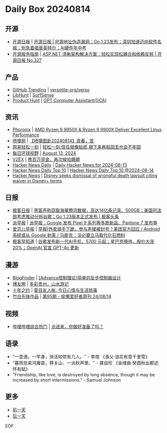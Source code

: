 # Daily Box 20240814

## 开源
- [开源日报](https://www.oschina.net/news/column?columnId=25) | [开源日报 | IP源地址伪造漏洞；Go 1.23发布；深圳加速迈向软件名城；别急着唱衰英特尔；AI硬件年中考](https://www.oschina.net/news/307084)
- [开源服务指南](https://osguider.com/blog/) | [ASP.NET 清晰架构解决方案：轻松实现松耦合和依赖反转 | 开源日报 No.327](https://osguider.com/blog/post/daily/daily-327/)

## 产品
- [GitHub Trending](https://github.com/trending?since=daily) | [versotile-org/verso](https://github.com/versotile-org/verso)
- [LibHunt](https://www.libhunt.com/) | [SurfSense](https://www.libhunt.com/r/SurfSense)
- [Product Hunt](https://www.producthunt.com) | [GPT Computer Assistant(GCA)](https://www.producthunt.com/posts/gpt-computer-assistant-gca)

## 资讯
- [Phoronix](https://www.phoronix.com/) | [AMD Ryzen 9 9950X & Ryzen 9 9900X Deliver Excellent Linux Performance](https://www.phoronix.com/review/amd-ryzen-9950x-9900x)
- [喷嚏网](http://www.dapenti.com/blog/blog.asp?subjectid=70&name=xilei) | [【喷嚏图卦20240814】青春，苦](http://www.dapenti.com/blog/more.asp?name=xilei&id=180477)
- [网易轻松一刻](https://m.163.com/touch/exclusive/sub/qsyk) | [轻松一刻:信任就像贴纸,揭下来再粘回去也会不牢固](https://m.163.com/news/article/J9IS37AD000181BR.html)
- [每日环球视野](https://idai.ly/) | [August 13, 2024](http://m.idai.ly/se/a193iG?1723478400)
- [V2EX](https://www.v2ex.com/) | [携百万资金，再次梭哈娜娜](https://www.v2ex.com/t/1064910)
- [Hacker News Daily](https://www.daemonology.net/hn-daily/) | [Daily Hacker News for 2024-08-13](https://www.daemonology.net/hn-daily/2024-08-13.html)
- [Hacker News Daily Top 10](https://github.com/headllines/hackernews-daily) | [Hacker News Daily Top 10 @2024-08-14](https://github.com/headllines/hackernews-daily/issues/1496)
- [Hacker News](https://news.ycombinator.com/front) | [Disney seeks dismissal of wrongful death lawsuit citing waiver in Disney+ terms](https://news.ycombinator.com/item?id=41242400)

## 日报
- [极客日报](https://blog.csdn.net/csdngeeknews) | [黑客声称窃取海量腾讯数据，高达14亿条记录、500GB；美国司法部考虑推动分拆谷歌；Go 1.23版本正式发布 | 极客头条](https://blog.csdn.net/weixin_39786569/article/details/141184133)
- [派早报](https://sspai.com/tag/%E6%B4%BE%E6%97%A9%E6%8A%A5) | [派早报：Google 发布 Pixel 9 系列等多款新品、Pantone 7 发布等](https://sspai.com/post/91445)
- [爱范儿早报](https://www.ifanr.com/category/ifanrnews) | [早报|外卖骑手下跪，参与声援被封号？美团官方回应 / Android 系统或从 Google 剥离 / 马斯克：没必要立马取代化石燃料](https://www.ifanr.com/1595987)
- [极客早知道](https://www.geekpark.net/column/74) | [谷歌发布新一代AI手机，5700 元起；星巴克换帅，股价大涨 20%；OpenAI 官宣 GPT-4o 更新](https://www.geekpark.net/news/339237)

## 漫游
- [BlogFinder](https://bf.zzxworld.com/) | [[Advance控制理论]简单的反步控制器设计](https://cutech.space/archives/advancecontroler.html?utm_source=blogfinder)
- [博友圈](https://www.boyouquan.com/home) | [多彩贵州，山水游记](https://www.boyouquan.com/go?from=feed&link=https%3A%2F%2Fpwsz.com%2Flife%2F3983.html)
- [十年之约](https://www.foreverblog.cn/feeds.html) | [夏目友人帐: 今日心情与生活琐事](https://qq.md/post/34)
- [竹白先锋作品](https://www.zhubai.wiki/) | [第95期 - 偷懒爱好者周刊 24/08/14](https://open.zhubai.wiki/a/l/t/z/pl/toolight/2435358175718735872)

## 视频
- [哔哩哔哩综合热门](https://www.bilibili.com/v/popular/all/) | [点进来，你做好准备了吗？](https://b23.tv/BV1Xm421g7Z8)

## 语录
- "一壶酒，一竿身，快活如侬有几人。" - 李煜 《渔父·浪花有意千里雪》
- "暮雨忽来鸿雁杳，莽关山、一派秋声里。" - 龚自珍 《金缕曲·癸酉秋出都述怀有赋》
- "Friendship, like love, is destroyed by long absence, though it may be increased by short intermissions." - Samuel Johnson

## 更多
- [前一天](daily-box-20240813.md)
- [后一天](daily-box-20240815.md)

EOF